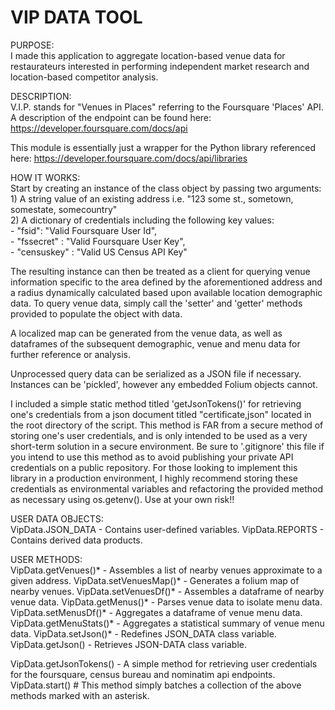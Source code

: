 # VIP DATA TOOL

PURPOSE:  
I made this application to aggregate location-based venue data for restaurateurs interested in performing independent market research and location-based competitor analysis. 
  
DESCRIPTION:  
V.I.P. stands for "Venues in Places" referring to the Foursquare 'Places' API. A description of the endpoint can be found here: <https://developer.foursquare.com/docs/api>  
  
This module is essentially just a wrapper for the Python library referenced here: <https://developer.foursquare.com/docs/api/libraries>  
  
HOW IT WORKS:  
Start by creating an instance of the class object by passing two arguments:  
    1) A string value of an existing address i.e. "123 some st., sometown, somestate, somecountry"  
    2) A dictionary of credentials including the following key values:  
    - "fsid": "Valid Foursquare User Id",  
    - "fssecret" : "Valid Foursquare User Key",  
    - "censuskey" : "Valid US Census API Key"  

The resulting instance can then be treated as a client for querying venue information specific to the area defined by the aforementioned address and a radius dynamically calculated based upon available location demographic data. To query venue data, simply call the 'setter' and 'getter' methods provided to populate the object with data.  

A localized map can be generated from the venue data, as well as dataframes of the subsequent demographic, venue and menu data for further reference or analysis.  
  
Unprocessed query data can be serialized as a JSON file if necessary. Instances can be 'pickled', however any embedded Folium objects cannot.  
  
I included a simple static method titled 'getJsonTokens()' for retrieving one's credentials from a json document titled "certificate,json" located in the root directory of the script. This method is FAR from a secure method of storing one's user credentials, and is only intended to be used as a very short-term solution in a secure environment. Be sure to '.gitignore' this file if you intend to use this method as to avoid publishing your private API credentials on a public repository. For those looking to implement this library in a production environment, I highly recommend storing these credentials as environmental variables and refactoring the provided method as necessary using os.getenv(). Use at your own risk!!
  
USER DATA OBJECTS:  
VipData.JSON_DATA - Contains user-defined variables.
VipData.REPORTS - Contains derived data products.
  
USER METHODS:  
VipData.getVenues()* - Assembles a list of nearby venues approximate to a given address.
VipData.setVenuesMap()* - Generates a folium map of nearby venues.
VipData.setVenuesDf()* - Assembles a dataframe of nearby venue data.
VipData.getMenus()* - Parses venue data to isolate menu data.
VipData.setMenusDf()* - Aggregates a dataframe of venue menu data.
VipData.getMenuStats()* - Aggregates a statistical summary of venue menu data.
VipData.setJson()* - Redefines JSON_DATA class variable.
VipData.getJson() - Retrieves JSON-DATA class variable.

VipData.getJsonTokens() - A simple method for retrieving user credentials for the foursquare, census bureau and nominatim api endpoints.
VipData.start() # This method simply batches a collection of the above methods marked with an asterisk.  
